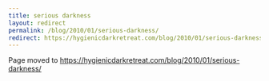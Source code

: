 ```yaml
---
title: serious darkness
layout: redirect
permalink: /blog/2010/01/serious-darkness/
redirect: https://hygienicdarkretreat.com/blog/2010/01/serious-darkness/
---
```


Page moved to <https://hygienicdarkretreat.com/blog/2010/01/serious-darkness/>


